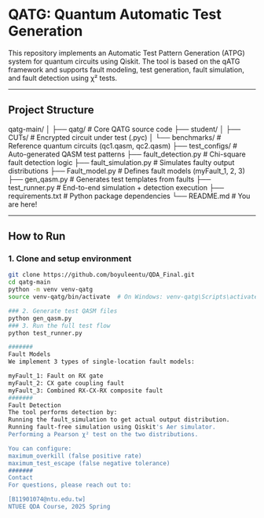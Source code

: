 # QATG: Quantum Automatic Test Generation

This repository implements an Automatic Test Pattern Generation (ATPG) system for quantum circuits using Qiskit. The tool is based on the qATG framework and supports fault modeling, test generation, fault simulation, and fault detection using χ² tests.

---

## Project Structure

qatg-main/
│
├── qatg/ # Core QATG source code
├── student/
│ ├── CUTs/ # Encrypted circuit under test (.pyc)
│ └── benchmarks/ # Reference quantum circuits (qc1.qasm, qc2.qasm)
├── test_configs/ # Auto-generated QASM test patterns
├── fault_detection.py # Chi-square fault detection logic
├── fault_simulation.py # Simulates faulty output distributions
├── Fault_model.py # Defines fault models (myFault_1, 2, 3)
├── gen_qasm.py # Generates test templates from faults
├── test_runner.py # End-to-end simulation + detection execution
├── requirements.txt # Python package dependencies
└── README.md # You are here!

---

## How to Run

### 1. Clone and setup environment
```bash
git clone https://github.com/boyuleentu/QDA_Final.git
cd qatg-main
python -m venv venv-qatg
source venv-qatg/bin/activate  # On Windows: venv-qatg\Scripts\activate

### 2. Generate test QASM files
python gen_qasm.py
### 3. Run the full test flow
python test_runner.py

#######
Fault Models
We implement 3 types of single-location fault models:

myFault_1: Fault on RX gate
myFault_2: CX gate coupling fault
myFault_3: Combined RX-CX-RX composite fault
#######
Fault Detection
The tool performs detection by:
Running the fault_simulation to get actual output distribution.
Running fault-free simulation using Qiskit's Aer simulator.
Performing a Pearson χ² test on the two distributions.

You can configure:
maximum_overkill (false positive rate)
maximum_test_escape (false negative tolerance)
#######
Contact
For questions, please reach out to:

[B11901074@ntu.edu.tw]
NTUEE QDA Course, 2025 Spring